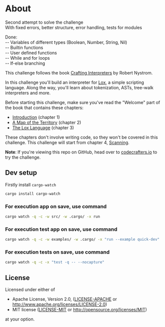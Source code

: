 # About

Second attempt to solve the challenge  
With fixed errors, better structure, error handling, tests for modules

Done:  
-- Variables of different types (Boolean, Number, String, Nil)  
-- Builtin functions  
-- User defined functions  
-- While and for loops  
-- If-else branching

This challenge follows the book
[Crafting Interpreters](https://craftinginterpreters.com/) by Robert Nystrom.

In this challenge you'll build an interpreter for
[Lox](https://craftinginterpreters.com/the-lox-language.html), a simple
scripting language. Along the way, you'll learn about tokenization, ASTs,
tree-walk interpreters and more.

Before starting this challenge, make sure you've read the "Welcome" part of the
book that contains these chapters:

- [Introduction](https://craftinginterpreters.com/introduction.html) (chapter 1)
- [A Map of the Territory](https://craftinginterpreters.com/a-map-of-the-territory.html)
  (chapter 2)
- [The Lox Language](https://craftinginterpreters.com/the-lox-language.html)
  (chapter 3)

These chapters don't involve writing code, so they won't be covered in this
challenge. This challenge will start from chapter 4,
[Scanning](https://craftinginterpreters.com/scanning.html).

**Note**: If you're viewing this repo on GitHub, head over to
[codecrafters.io](https://codecrafters.io) to try the challenge.

## Dev setup

Firstly install `cargo-watch`

```sh
cargo install cargo-watch
```

### For execution app on save, use command

```sh
cargo watch -q -c -w src/ -w .cargo/ -x run
```

### For execution test app on save, use command

```sh
cargo watch -q -c -w examples/ -w .cargo/ -x "run --example quick-dev"
```

### For execution tests on save, use command

```sh
cargo watch -q -c -x "test -q -- --nocapture"
```

## License

Licensed under either of

- Apache License, Version 2.0, ([LICENSE-APACHE](LICENSE-APACHE) or http://www.apache.org/licenses/LICENSE-2.0)
- MIT license ([LICENSE-MIT](LICENSE-MIT) or http://opensource.org/licenses/MIT)

at your option.

